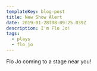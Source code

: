 ```yaml
---
templateKey: blog-post
title: New Show Alert
date: 2019-01-28T08:09:25.039Z
description: I'm Flo Jo!
tags:
  - plays
  - flo_jo
---
```

Flo Jo coming to a stage near you!
